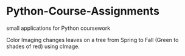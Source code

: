 # Python-Course-Assignments
small applications for Python coursework

Color Imaging
changes leaves on a tree from Spring to Fall (Green to shades of red) using cImage.
